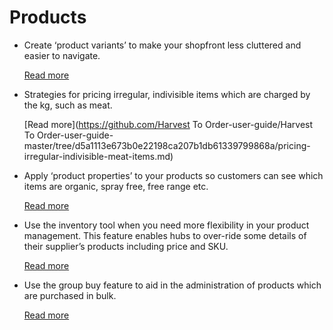 # Products

* Create ‘product variants’ to make your shopfront less cluttered and easier to navigate.

  [Read more ](product-variants.md)

* Strategies for pricing irregular, indivisible items which are charged by the kg, such as meat.

  [Read more](https://github.com/Harvest To Order-user-guide/Harvest To Order-user-guide-master/tree/d5a1113e673b0e22198ca207b1db61339799868a/pricing-irregular-indivisible-meat-items.md)

* Apply ‘product properties’ to your products so customers can see which items are organic, spray free, free range etc.

  [Read more](product-properties.md)

* Use the inventory tool when you need more flexibility in your product management. This feature enables hubs to over-ride some details of their supplier’s products including price and SKU.

  [Read more](inventory-tool.md)

* Use the group buy feature to aid in the administration of products which are purchased in bulk.

  [Read more](group-buy-for-bulk-ordering.md)

